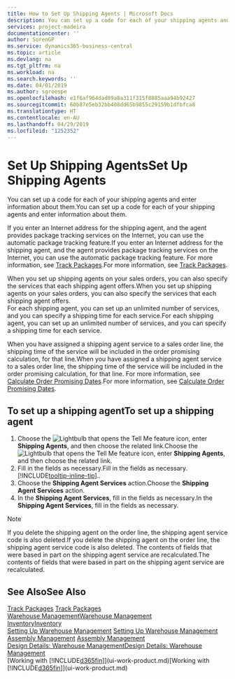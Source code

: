 ```yaml
---
title: How to Set Up Shipping Agents | Microsoft Docs
description: You can set up a code for each of your shipping agents and enter information about them.
services: project-madeira
documentationcenter: ''
author: SorenGP
ms.service: dynamics365-business-central
ms.topic: article
ms.devlang: na
ms.tgt_pltfrm: na
ms.workload: na
ms.search.keywords: ''
ms.date: 04/01/2019
ms.author: sgroespe
ms.openlocfilehash: e1f6af964dad89a8a311f315f8885aaa94b92427
ms.sourcegitcommit: 60b87e5eb32bb408dd65b9855c29159b1dfbfca8
ms.translationtype: HT
ms.contentlocale: en-AU
ms.lasthandoff: 04/29/2019
ms.locfileid: "1252352"
---
```

# <a name="set-up-shipping-agents"></a><span data-ttu-id="b3ab1-103">Set Up Shipping Agents</span><span class="sxs-lookup"><span data-stu-id="b3ab1-103">Set Up Shipping Agents</span></span>
<span data-ttu-id="b3ab1-104">You can set up a code for each of your shipping agents and enter information about them.</span><span class="sxs-lookup"><span data-stu-id="b3ab1-104">You can set up a code for each of your shipping agents and enter information about them.</span></span>  

<span data-ttu-id="b3ab1-105">If you enter an Internet address for the shipping agent, and the agent provides package tracking services on the Internet, you can use the automatic package tracking feature.</span><span class="sxs-lookup"><span data-stu-id="b3ab1-105">If you enter an Internet address for the shipping agent, and the agent provides package tracking services on the Internet, you can use the automatic package tracking feature.</span></span> <span data-ttu-id="b3ab1-106">For more information, see [Track Packages](sales-how-track-packages.md).</span><span class="sxs-lookup"><span data-stu-id="b3ab1-106">For more information, see [Track Packages](sales-how-track-packages.md).</span></span>

<span data-ttu-id="b3ab1-107">When you set up shipping agents on your sales orders, you can also specify the services that each shipping agent offers.</span><span class="sxs-lookup"><span data-stu-id="b3ab1-107">When you set up shipping agents on your sales orders, you can also specify the services that each shipping agent offers.</span></span>  
<span data-ttu-id="b3ab1-108">For each shipping agent, you can set up an unlimited number of services, and you can specify a shipping time for each service.</span><span class="sxs-lookup"><span data-stu-id="b3ab1-108">For each shipping agent, you can set up an unlimited number of services, and you can specify a shipping time for each service.</span></span>  

<span data-ttu-id="b3ab1-109">When you have assigned a shipping agent service to a sales order line, the shipping time of the service will be included in the order promising calculation, for that line.</span><span class="sxs-lookup"><span data-stu-id="b3ab1-109">When you have assigned a shipping agent service to a sales order line, the shipping time of the service will be included in the order promising calculation, for that line.</span></span> <span data-ttu-id="b3ab1-110">For more information, see [Calculate Order Promising Dates](sales-how-to-calculate-order-promising-dates.md).</span><span class="sxs-lookup"><span data-stu-id="b3ab1-110">For more information, see [Calculate Order Promising Dates](sales-how-to-calculate-order-promising-dates.md).</span></span>

## <a name="to-set-up-a-shipping-agent"></a><span data-ttu-id="b3ab1-111">To set up a shipping agent</span><span class="sxs-lookup"><span data-stu-id="b3ab1-111">To set up a shipping agent</span></span>  
1.  <span data-ttu-id="b3ab1-112">Choose the ![Lightbulb that opens the Tell Me feature](media/ui-search/search_small.png "Tell me what you want to do") icon, enter **Shipping Agents**, and then choose the related link.</span><span class="sxs-lookup"><span data-stu-id="b3ab1-112">Choose the ![Lightbulb that opens the Tell Me feature](media/ui-search/search_small.png "Tell me what you want to do") icon, enter **Shipping Agents**, and then choose the related link.</span></span>  
2.  <span data-ttu-id="b3ab1-113">Fill in the fields as necessary.</span><span class="sxs-lookup"><span data-stu-id="b3ab1-113">Fill in the fields as necessary.</span></span> [!INCLUDE[tooltip-inline-tip](includes/tooltip-inline-tip_md.md)]<span data-ttu-id="b3ab1-114">.</span><span class="sxs-lookup"><span data-stu-id="b3ab1-114">.</span></span>  
3.  <span data-ttu-id="b3ab1-115">Choose the **Shipping Agent Services** action.</span><span class="sxs-lookup"><span data-stu-id="b3ab1-115">Choose the **Shipping Agent Services** action.</span></span>
4. <span data-ttu-id="b3ab1-116">In the **Shipping Agent Services**, fill in the fields as necessary.</span><span class="sxs-lookup"><span data-stu-id="b3ab1-116">In the **Shipping Agent Services**, fill in the fields as necessary.</span></span>

> [!NOTE]  
>  <span data-ttu-id="b3ab1-117">If you delete the shipping agent on the order line, the shipping agent service code is also deleted.</span><span class="sxs-lookup"><span data-stu-id="b3ab1-117">If you delete the shipping agent on the order line, the shipping agent service code is also deleted.</span></span> <span data-ttu-id="b3ab1-118">The contents of fields that were based in part on the shipping agent service are recalculated.</span><span class="sxs-lookup"><span data-stu-id="b3ab1-118">The contents of fields that were based in part on the shipping agent service are recalculated.</span></span>  

## <a name="see-also"></a><span data-ttu-id="b3ab1-119">See Also</span><span class="sxs-lookup"><span data-stu-id="b3ab1-119">See Also</span></span>
<span data-ttu-id="b3ab1-120">[Track Packages](sales-how-track-packages.md)  </span><span class="sxs-lookup"><span data-stu-id="b3ab1-120">[Track Packages](sales-how-track-packages.md)  </span></span>  
[<span data-ttu-id="b3ab1-121">Warehouse Management</span><span class="sxs-lookup"><span data-stu-id="b3ab1-121">Warehouse Management</span></span>](warehouse-manage-warehouse.md)  
[<span data-ttu-id="b3ab1-122">Inventory</span><span class="sxs-lookup"><span data-stu-id="b3ab1-122">Inventory</span></span>](inventory-manage-inventory.md)  
<span data-ttu-id="b3ab1-123">[Setting Up Warehouse Management](warehouse-setup-warehouse.md)   </span><span class="sxs-lookup"><span data-stu-id="b3ab1-123">[Setting Up Warehouse Management](warehouse-setup-warehouse.md)   </span></span>  
<span data-ttu-id="b3ab1-124">[Assembly Management](assembly-assemble-items.md)  </span><span class="sxs-lookup"><span data-stu-id="b3ab1-124">[Assembly Management](assembly-assemble-items.md)  </span></span>  
[<span data-ttu-id="b3ab1-125">Design Details: Warehouse Management</span><span class="sxs-lookup"><span data-stu-id="b3ab1-125">Design Details: Warehouse Management</span></span>](design-details-warehouse-management.md)  
<span data-ttu-id="b3ab1-126">[Working with [!INCLUDE[d365fin](includes/d365fin_md.md)]](ui-work-product.md)</span><span class="sxs-lookup"><span data-stu-id="b3ab1-126">[Working with [!INCLUDE[d365fin](includes/d365fin_md.md)]](ui-work-product.md)</span></span>  
